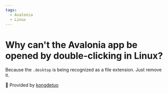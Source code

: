 ```yaml
---
tags:
  - Avalonia
  - Linux
---
```

# Why can't the Avalonia app be opened by double-clicking in Linux?

Because the `.desktop` is being recognized as a file extension. Just remove it.

💖 Provided by [kongdetuo](https://github.com/kongdetuo)
